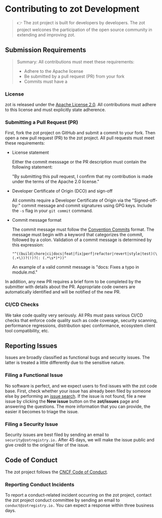 # Contributing to zot Development

> :point_right: The zot project is built for developers by developers. The zot project welcones the participation of the open source community in extending and improving zot. 

## Submission Requirements

> Summary: All contributions must meet these requirements:
> 
> - Adhere to the Apache license
> - Be submitted by a pull request (PR) from your fork
> - Commits must have a 
> 
### License

zot is released under the [Apache License 2.0](https://github.com/project-zot/zot/blob/main/LICENSE). All contributions must adhere to this license and must explicitly state adherence.

### Submitting a Pull Request (PR)

First, fork the zot project on GitHub and submit a commit to your fork. Then open a new pull request (PR) to the zot project. All pull requests must meet these requirements:

- License statement

  Either the commit messsage or the PR description must contain the following statement:

  "By submitting this pull request, I confirm that my contribution is made under the terms of the Apache 2.0 license."

- Developer Certificate of Origin (DCO) and sign-off
  
  All commits require a Developer Certificate of Origin via the "Signed-off-by:" commit message and commit signatures using GPG keys. Include the `-s` flag in your `git commit` command.

- Commit message format

  The commit message must follow the [Convention Commits](https://www.conventionalcommits.org/) format. The message must begin with a keyword that categorizes the commit, followed by a colon. Validation of a commit message is determined by this expression:
  
  `"^((build|chore|ci|docs|feat|fix|perf|refactor|revert|style|test)(\(.+\))?(!)?(: (.*\s*)*))" `

  An example of a valid commit message is "docs: Fixes a typo in module.md."

In addition, any new PR requires a brief form to be completed by the submitter with details about the PR. Appropriate code owners are automatically identified and will be notified of the new PR.

### CI/CD Checks

We take code quality very seriously. All PRs must pass various CI/CD checks that enforce code quality such as code coverage, security scanning, performance regressions, distribution spec conformance, ecosystem client tool compatibility, etc.

## Reporting Issues

Issues are broadly classified as functional bugs and security issues. The latter is treated a little differently due to the sensitive nature.

### Filing a Functional Issue

No software is perfect, and we expect users to find issues with the zot code base. First, check whether your issue has already been filed by someone else by performing  an [issue search](https://github.com/project-zot/zot/issues). If the issue is not found, file a new issue by clicking the **New issue** button on the **zot/issues** page and answering the questions. The more information that you can provide, the easier it becomes to triage the issue.

### Filing a Security Issue

Security issues are best filed by sending an email to `security@zotregistry.io.` After 45 days, we will make the issue public and give credit to the original filer of the issue.

## Code of Conduct

The zot project follows the [CNCF Code of Conduct](https://github.com/cncf/foundation/blob/main/code-of-conduct.md).

### Reporting Conduct Incidents

To report a conduct-related incident occurring on the zot project, contact the zot project conduct committee by sending an email to `conduct@zotregistry.io.` You can expect a response within three business days.
